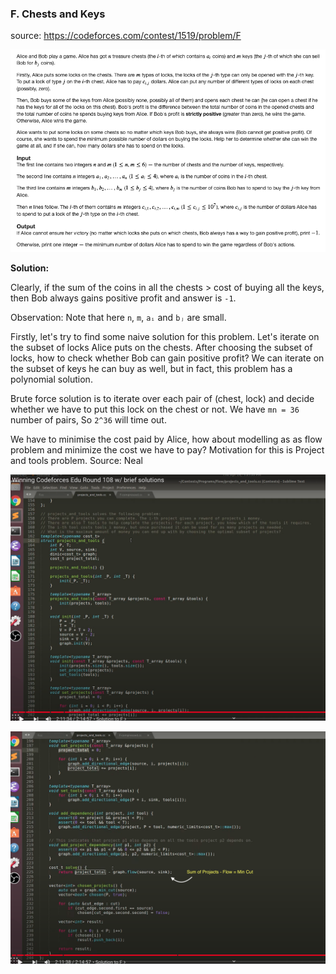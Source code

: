 ### F. Chests and Keys

source: https://codeforces.com/contest/1519/problem/F

![](images/mflow_p_1.png)

**Solution:**

Clearly, if the sum of the coins in all the chests > cost of buying all the keys, then Bob always gains positive profit and answer is `-1`.

Observation: Note that here `n`, `m`, `aᵢ` and `bⱼ` are small.

Firstly, let's try to find some naive solution for this problem. Let's iterate on the subset of locks Alice puts on the chests. After choosing the subset of locks, how to check whether Bob can gain positive profit? We can iterate on the subset of keys he can buy as well, but in fact, this problem has a polynomial solution.

Brute force solution is to iterate over each pair of (chest, lock) and decide whether we have to put this lock on the chest or not. We have `mn = 36` number of pairs, So `2^36` will time out.

We have to minimise the cost paid by Alice, how about modelling as as flow problem and minimize the cost we have to pay? Motivation for this is Project and tools problem. Source: Neal

![](images/mflow_p_2.png)

![](images/mflow_p_4.png)
